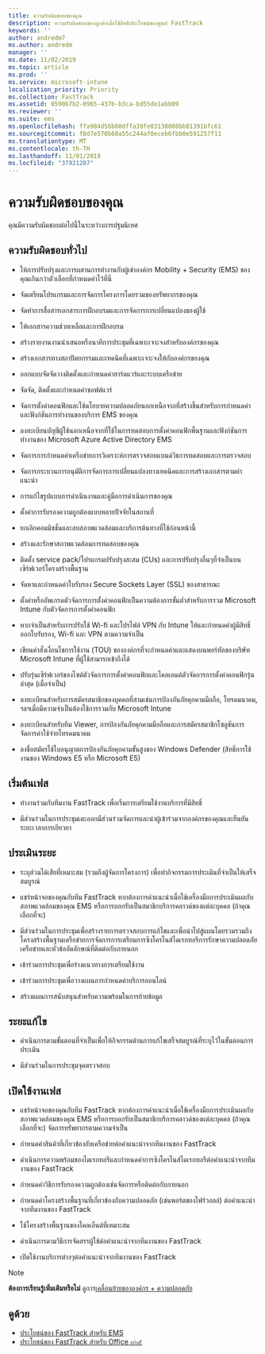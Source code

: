 ```yaml
---
title: ความรับผิดชอบของคุณ
description: ความรับผิดชอบของลูกค้าเมื่อใช้สิทธิประโยชน์ของศูนย์ FastTrack
keywords: ''
author: andredm7
ms.author: andredm
manager: ''
ms.date: 11/02/2019
ms.topic: article
ms.prod: ''
ms.service: microsoft-intune
localization_priority: Priority
ms.collection: FastTrack
ms.assetid: 0590b7b2-0965-437b-b3ca-bd55de1abb09
ms.reviewer: ''
ms.suite: ems
ms.openlocfilehash: ffa984d56b60dffa39fe03138088bb81391bfc61
ms.sourcegitcommit: f8d7e570b60a55c244af0eceb6fbb0e591257f11
ms.translationtype: MT
ms.contentlocale: th-TH
ms.lasthandoff: 11/01/2019
ms.locfileid: "37921287"
---
```

# <a name="your-responsibilities"></a>ความรับผิดชอบของคุณ

คุณมีความรับผิดชอบต่อไปนี้ในระหว่างการปฐมนิเทศ

## <a name="general-responsibilities"></a>ความรับผิดชอบทั่วไป

-   ให้การปรับปรุงและการผสานการทำงานกับผู้เช่าองค์กร Mobility + Security (EMS) ของคุณเกินกว่าตัวเลือกที่กำหนดค่าไว้ที่นี่

-   จัดเตรียมโปรแกรมและการจัดการโครงการโดยรวมของทรัพยากรของคุณ

-   จัดทำการสื่อสารเอกสารการฝึกอบรมและการจัดการการเปลี่ยนแปลงของผู้ใช้

-   ให้เอกสารความช่วยเหลือและการฝึกอบรม

-   สร้างรายงานงานนำเสนอหรือนาทีการประชุมที่เฉพาะเจาะจงสำหรับองค์กรของคุณ

-   สร้างเอกสารทางสถาปัตยกรรมและเทคนิคที่เฉพาะเจาะจงให้กับองค์กรของคุณ

-   ออกแบบจัดจัดวางติดตั้งและกำหนดค่าฮาร์ดแวร์และระบบเครือข่าย

-   จัดจัด, ติดตั้งและกำหนดค่าซอฟต์แวร์

-   จัดการตั้งค่าคอนฟิกและใช้นโยบายความปลอดภัยนอกเหนือจากที่สร้างขึ้นสำหรับการกำหนดค่าและฟังก์ชันการทำงานของบริการ EMS ของคุณ

-   ลงทะเบียนบัญชีผู้ใช้นอกเหนือจากที่ใช้ในการทดสอบการตั้งค่าคอนฟิกพื้นฐานและฟังก์ชันการทำงานของ Microsoft Azure Active Directory EMS

-   จัดการการกำหนดค่าเครือข่ายการวิเคราะห์การตรวจสอบแบนด์วิธการทดสอบและการตรวจสอบ

-   จัดการกระบวนการอนุมัติการจัดการการเปลี่ยนแปลงทางเทคนิคและการสร้างเอกสารตามคำแนะนำ

-   การแก้ไขรูปแบบการดำเนินงานและคู่มือการดำเนินการของคุณ

-   ตั้งค่าการรับรองความถูกต้องแบบหลายปัจจัยในสถานที่

-   ยกเลิกคอมมิชชั่นและลบสภาพแวดล้อมและบริการต้นทางที่ใช้ก่อนหน้านี้

-   สร้างและรักษาสภาพแวดล้อมการทดสอบของคุณ

-   ติดตั้ง service pack/โปรแกรมปรับปรุงสะสม (CUs) และการปรับปรุงอื่นๆที่จำเป็นบนเซิร์ฟเวอร์โครงสร้างพื้นฐาน

-   จัดหาและกำหนดค่าใบรับรอง Secure Sockets Layer (SSL) ของสาธารณะ

-   ตั้งค่าหรืออัพเกรดตัวจัดการการตั้งค่าคอนฟิกเป็นความต้องการขั้นต่ำสำหรับการรวม Microsoft Intune กับตัวจัดการการตั้งค่าคอนฟิก

-   หากจำเป็นสำหรับการปรับใช้ Wi-fi และโปรไฟล์ VPN กับ Intune ให้และกำหนดค่าผู้มีสิทธิ์ออกใบรับรอง, Wi-fi และ VPN ตามความจำเป็น

-   เขียนคำสั่งเงื่อนไขการใช้งาน (TOU) ขององค์กรที่จะกำหนดค่าและแสดงบนพอร์ทัลของบริษัท Microsoft Intune ที่ผู้ใช้สามารถเข้าถึงได้

-   ปรับรุ่นเซิร์ฟเวอร์ของไซต์ตัวจัดการการตั้งค่าคอนฟิกและไคลเอนต์ตัวจัดการการตั้งค่าคอนฟิกรุ่นล่าสุด (เมื่อจำเป็น)

-   ลงทะเบียนสำหรับการสมัครสมาชิกของบุคคลที่สามเช่นการป้องกันภัยคุกคามมือถือ, โทรคมนาคม, ฯลฯเมื่อมีความจำเป็นต้องใช้การรวมกับ Microsoft Intune

-   ลงทะเบียนสำหรับทีม Viewer, การป้องกันภัยคุกคามมือถือและการสมัครสมาชิกโซลูชันการจัดการค่าใช้จ่ายโทรคมนาคม

-   ลงชื่อสมัครใช้ใบอนุญาตการป้องกันภัยคุกคามขั้นสูงของ Windows Defender (สิทธิ์การใช้งานของ Windows E5 หรือ Microsoft E5)

## <a name="initiate-phase"></a>เริ่มต้นเฟส

-   ทำงานร่วมกับทีมงาน FastTrack เพื่อเริ่มการเตรียมใช้งานบริการที่มีสิทธิ์

-   มีส่วนร่วมในการประชุมเตะออกมีส่วนร่วมจัดการและนำผู้เข้าร่วมจากองค์กรของคุณและยืนยันระยะเวลาการเยียวยา

## <a name="assess-phase"></a>ประเมินระยะ

-   ระบุส่วนได้เสียที่เหมาะสม (รวมถึงผู้จัดการโครงการ) เพื่อทำกิจกรรมการประเมินที่จำเป็นให้เสร็จสมบูรณ์

-   แชร์หน้าจอของคุณกับทีม FastTrack หากต้องการคำแนะนำเมื่อใช้เครื่องมือการประเมินผลกับสภาพแวดล้อมของคุณ EMS หรือการบอกรับเป็นสมาชิกบริการคลาวด์ของแต่ละบุคคล (ถ้าคุณเลือกที่จะ)

-   มีส่วนร่วมในการประชุมเพื่อสร้างรายการตรวจสอบการแก้ไขและเพื่อนำไปสู่แผนโดยรวมรวมถึงโครงสร้างพื้นฐานเครือข่ายการจัดการการเตรียมการซิงโครไนส์ไดเรกทอรีการรักษาความปลอดภัยเครือข่ายและหัวข้ออัตลักษณ์ที่ติดต่อกับภายนอก

-   เข้าร่วมการประชุมเพื่อร่างแนวทางการเตรียมใช้งาน

-   เข้าร่วมการประชุมเพื่อวางแผนการกำหนดค่าบริการออนไลน์

-   สร้างแผนการสนับสนุนสำหรับความพร้อมในการย้ายข้อมูล

## <a name="remediate-phase"></a>ระยะแก้ไข

-   ดำเนินการตามขั้นตอนที่จำเป็นเพื่อให้กิจกรรมด้านการแก้ไขเสร็จสมบูรณ์ที่ระบุไว้ในขั้นตอนการประเมิน

-   มีส่วนร่วมในการประชุมจุดตรวจสอบ

## <a name="enable-phase"></a>เปิดใช้งานเฟส

-   แชร์หน้าจอของคุณกับทีม FastTrack หากต้องการคำแนะนำเมื่อใช้เครื่องมือการประเมินผลกับสภาพแวดล้อมของคุณ EMS หรือการบอกรับเป็นสมาชิกบริการคลาวด์ของแต่ละบุคคล (ถ้าคุณเลือกที่จะ) จัดการทรัพยากรตามความจำเป็น

-   กำหนดค่าสินค้าที่เกี่ยวข้องกับเครือข่ายต่อคำแนะนำจากทีมงานของ FastTrack

-   ดำเนินการความพร้อมของไดเรกทอรีและกำหนดค่าการซิงโครไนส์ไดเรกทอรีต่อคำแนะนำจากทีมงานของ FastTrack

-   กำหนดค่าวิธีการรับรองความถูกต้องเช่นจัดการหรือติดต่อกับภายนอก 

-   กำหนดค่าโครงสร้างพื้นฐานที่เกี่ยวข้องกับความปลอดภัย (เช่นพอร์ตของไฟร์วอลล์) ต่อคำแนะนำจากทีมงานของ FastTrack

-   ใช้โครงสร้างพื้นฐานของไคลเอ็นต์ที่เหมาะสม

-   ดำเนินการตามวิธีการจัดสรรผู้ใช้ต่อคำแนะนำจากทีมงานของ FastTrack

-   เปิดใช้งานบริการต่างๆต่อคำแนะนำจากทีมงานของ FastTrack

> [!NOTE]
> **ต้องการเรียนรู้เพิ่มเติมหรือไม่** ดูการ[เคลื่อนย้ายขององค์กร + ความปลอดภัย](https://www.microsoft.com/en-us/cloud-platform/enterprise-mobility)

## <a name="see-also"></a>ดูด้วย

- [ประโยชน์ของ FastTrack สำหรับ EMS](EMS-fasttrack-benefit-for-EMS.md)
- [ประโยชน์ของ FastTrack สำหรับ Office ๓๖๕](O365-fasttrack-benefit-for-office-365.md)

